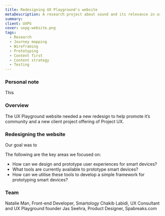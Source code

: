 ```yaml
---
title: Redesigning UX Playground's website
metaDescription: A research project about sound and its relevance in user experience design. The findings were presented at Brand Week Istanbul, Berlin Design Week, Istanbul Bilgi University and UX Playground.
summary: 
client: UXPG
cover: uxpg-website.png
tags:
  - Research
  - Journey mapping
  - Wireframing
  - Prototyping
  - Content first
  - Content strategy
  - Testing
---
```


### Personal note

This

### Overview

The UX Playground website needed a new redesign to help promote it’s community and a new client project offering of Project UX.

### Redesigning the website

Our goal was to 

The following are the key areas we focused on:

- How can we design and prototype user experiences for smart devices?
- What tools are currently available to prototype smart devices?
- How can we utilise these tools to develop a simple framework for prototyping smart devices?

### Team

Natalie Man, Front-end Developer, Smartology
Chakib Labidi, UX Consultant and UX Playground founder
Jas Seehra, Product Designer, Spabreaks.com
